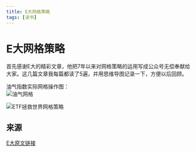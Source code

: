 ```yaml
---
title: E大网格策略
tags: [读书]
---
```

# E大网格策略

首先感谢E大的精彩文章，他把7年以来对网格策略的运用写成公众号无偿奉献给大家。这几篇文章我每篇都读了5遍，并用思维导图记录一下，方便以后回顾。   



油气指数实际网格操作图：   
![油气网格](/images/EDYQWG.png)<br/>




![ETF拯救世界网格策略](/images/EDWGCL.svg)<br/>

## 来源
[E大原文链接](https://mp.weixin.qq.com/s/8pRKsjiQSZzrmH-uWCkRLQ)
